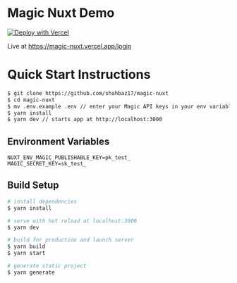 # Magic Nuxt Demo

[![Deploy with Vercel](https://vercel.com/button)](https://vercel.com/new/git/external?repository-url=https%3A%2F%2Fgithub.com%2Fshahbaz17%2Fmagic-nuxt&env=NUXT_ENV_MAGIC_PUBLISHABLE_KEY,MAGIC_SECRET_KEY)

Live at https://magic-nuxt.vercel.app/login

# Quick Start Instructions

```bash
$ git clone https://github.com/shahbaz17/magic-nuxt
$ cd magic-nuxt
$ mv .env.example .env // enter your Magic API keys in your env variables
$ yarn install
$ yarn dev // starts app at http://localhost:3000
```

## Environment Variables

```
NUXT_ENV_MAGIC_PUBLISHABLE_KEY=pk_test_
MAGIC_SECRET_KEY=sk_test_
```

## Build Setup

```bash
# install dependencies
$ yarn install

# serve with hot reload at localhost:3000
$ yarn dev

# build for production and launch server
$ yarn build
$ yarn start

# generate static project
$ yarn generate
```
